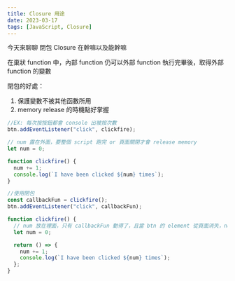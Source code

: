 ```yaml
---
title: Closure 用途
date: 2023-03-17
tags: [JavaScript, Closure]
---
```


今天來聊聊 閉包 Closure 在幹嘛以及能幹嘛

在巢狀 function 中，內部 function 仍可以外部 function 執行完畢後，取得外部 function 的變數

<!--more-->

閉包的好處：

1. 保護變數不被其他函數所用
2. memory release 的時機點好掌握

```javascript
//EX: 每次按按鈕都會 console 出被按次數
btn.addEventListener("click", clickfire);

// num 露在外面，要整個 script 跑完 or 頁面關閉才會 release memory
let num = 0;

function clickfire() {
  num += 1;
  console.log(`I have been clicked ${num} times`);
}
```

```javascript
//使用閉包
const callbackFun = clickfire();
btn.addEventListener("click", callbackFun);

function clickfire() {
  // num 放在裡面，只有 callbackFun 動得了，且當 btn 的 element 從頁面消失，num 就會被 release
  let num = 0;

  return () => {
    num += 1;
    console.log(`I have been clicked ${num} times`);
  };
}
```
